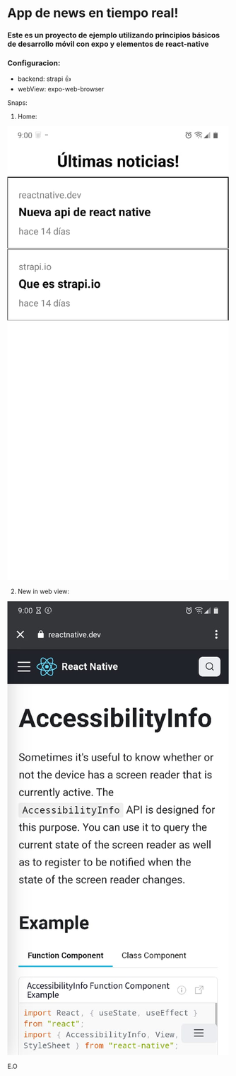 # App de news en tiempo real!

### Este es un proyecto de ejemplo utilizando principios básicos de desarrollo móvil con expo y elementos de react-native
### Configuracion: 
  - backend: strapi 👍
  - webView: expo-web-browser

Snaps:

1. Home:

![HomeScreen](./assets/home.jpeg)

2. New in web view:

![HomeScreen](./assets/new.jpeg)

E.O
